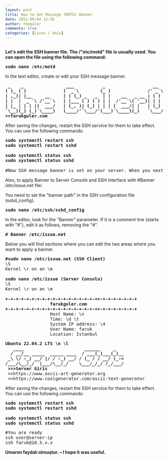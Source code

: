 ```yaml
---
layout: post
title: How to Set Message (MOTD) Banner
date: 2022-09-04 12:56
author: theguler
comments: true
categories: [Linux / Unix]
---
```

<!-- wp:image {"id":7350,"sizeSlug":"large","linkDestination":"none"} -->
<figure class="wp-block-image size-large"><img src="https://farukguler.com/assets/post_images/mod_issue.png?w=1009" alt="" class="wp-image-7350" /></figure>
<!-- /wp:image -->

<!-- wp:paragraph -->
<p><strong>Let's edit the SSH banner file. The /"etc/motd" file is usually used. You can open the file using the following command:</strong></p>
<!-- /wp:paragraph -->

<!-- wp:preformatted -->
<pre class="wp-block-preformatted"><strong>sudo nano /etc/motd</strong></pre>
<!-- /wp:preformatted -->

<!-- wp:paragraph -->
<p>In the text editor, create or edit your SSH message banner.</p>
<!-- /wp:paragraph -->

<!-- wp:preformatted -->
<pre class="wp-block-preformatted"><strong> _    _                ___           _                  __         <br>( )_ ( )              (  _`\        (_ )              /' _`\       <br>| ,_)| |__     __     | ( (_) _   _  | |    __   _ __ | ( ) |      <br>| |  |  _ `\ /'__`\   | |___ ( ) ( ) | |  /'__`\( '__)| | | |(`\/')<br>| |_ | | | |(  ___/   | (_, )| (_) | | | (  ___/| |   | (_) | &gt;  &lt; <br>`\__)(_) (_)`\____)   (____/'`\___/'(___)`\____)(_)   `\___/'(_/\_)<br>&gt;&gt;farukguler.com</strong></pre>
<!-- /wp:preformatted -->

<!-- wp:paragraph -->
<p>After saving the changes, restart the SSH service for them to take effect. You can use the following commands:</p>
<!-- /wp:paragraph -->

<!-- wp:preformatted -->
<pre class="wp-block-preformatted"><strong>sudo systemctl restart ssh<br>sudo systemctl restart sshd</strong><br><br><strong>sudo systemctl status ssh<br>sudo systemctl status sshd</strong><br><br>#Now SSH message banner is set on your server. When you next SSH session opens, your banner will be displayed to all your users.</pre>
<!-- /wp:preformatted -->

<!-- wp:paragraph -->
<p>Also, to apply Banner to Server Console and SSH interface with #Banner /etc/issue.net file:</p>
<!-- /wp:paragraph -->

<!-- wp:paragraph -->
<p>You need to set the "banner path" in the SSH configuration file (sshd_config).</p>
<!-- /wp:paragraph -->

<!-- wp:preformatted -->
<pre class="wp-block-preformatted"><strong>sudo nano /etc/ssh/sshd_config</strong></pre>
<!-- /wp:preformatted -->

<!-- wp:paragraph -->
<p>In the editor, look for the "Banner" parameter. If it is a comment line (starts with "#"), edit it as follows, removing the "#".</p>
<!-- /wp:paragraph -->

<!-- wp:preformatted -->
<pre class="wp-block-preformatted"><strong># Banner /etc/issue.net</strong></pre>
<!-- /wp:preformatted -->

<!-- wp:paragraph -->
<p>Below you will find sections where you can edit the two areas where you want to apply a banner.</p>
<!-- /wp:paragraph -->

<!-- wp:preformatted -->
<pre class="wp-block-preformatted"><strong>#sudo nano /etc/issue.net (SSH Client)</strong><br>\S<br>Kernel \r on an \m<br><strong><br>sudo nano /etc/issue (Server Consolu)</strong><br>\S<br>Kernel \r on an \m<br><br><strong>+-+-+-+-+-+-+-+-+-+-+-+-+-+-+-+-+-++-+-+-+-+-+-+-+<br>                 farukguler.com<br>+-+-+-+-+-+-+-+-+-+-+-+-+-+-+-+-+-++-+-+-+-+-+-+-+</strong><br>                 Host Name: \n<br>                 Time: \d \t<br>                 System IP address: \4<br>                 User Name: faruk<br>                 Location: Istanbul</pre>
<!-- /wp:preformatted -->

<!-- wp:preformatted -->
<pre class="wp-block-preformatted"><strong>Ubuntu 22.04.2 LTS \n \l<br>   ____                       ______     _<br>  / __/__ _____  _____ ____  / ___(_)___(_)__<br> _\ \/ -_) __/ |/ / -_) __/ / (_ / / __/ (_-&lt;<br>/___/\__/_/  |___/\__/_/    \___/_/_/ /_/___/<br> &gt;&gt;&gt;Server Giris</strong><br> &gt;&gt;https://www.ascii-art-generator.org<br> &gt;&gt;https://www.coolgenerator.com/ascii-text-generator</pre>
<!-- /wp:preformatted -->

<!-- wp:paragraph -->
<p>After saving the changes, restart the SSH service for them to take effect. You can use the following commands:</p>
<!-- /wp:paragraph -->

<!-- wp:preformatted -->
<pre class="wp-block-preformatted"><strong>sudo systemctl restart ssh
sudo systemctl restart sshd</strong>

<strong>sudo systemctl status ssh</strong>
<strong>sudo systemctl status sshd</strong></pre>
<!-- /wp:preformatted -->

<!-- wp:preformatted -->
<pre class="wp-block-preformatted">#You are ready<br>ssh user@server-ip<br>ssh faruk@10.5.x.x</pre>
<!-- /wp:preformatted -->

<!-- wp:paragraph -->
<p><strong>Umarım faydalı olmuştur. – I hope it was useful.</strong></p>
<!-- /wp:paragraph -->
